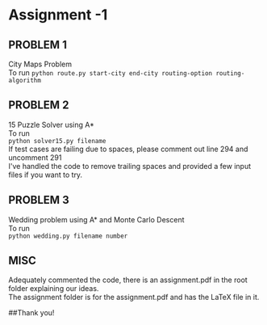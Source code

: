 # Assignment -1

## PROBLEM 1
City Maps Problem  
To run
```python route.py start-city end-city routing-option routing-algorithm```  

## PROBLEM 2
15 Puzzle Solver using A*  
To run  
```python solver15.py filename```  
If test cases are failing due to spaces, please comment out line 294 and uncomment 291  
I've handled the code to remove trailing spaces and provided a few input files if you want to try.  

## PROBLEM 3
Wedding problem using A* and Monte Carlo Descent  
To run  
```python wedding.py filename number```  

## MISC
Adequately commented the code, there is an assignment.pdf in the root folder explaining our ideas.  
The assignment folder is for the assignment.pdf and has the LaTeX file in it.

##Thank you!